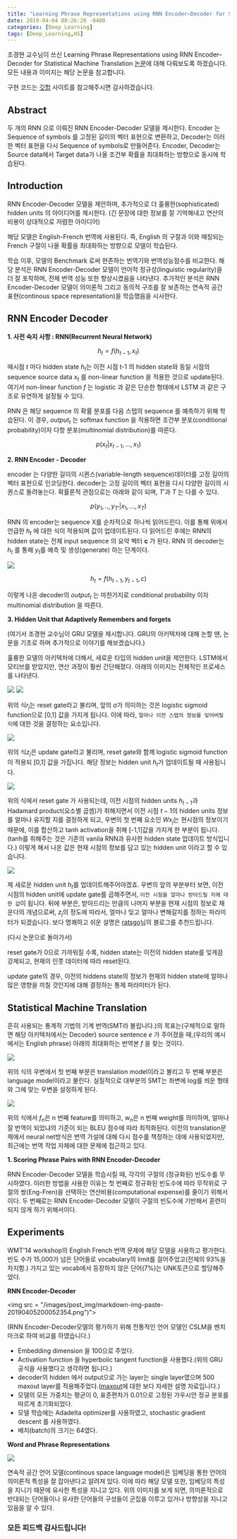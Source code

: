 ```yaml
---
title: "Learning Phrase Representations using RNN Encoder–Decoder for Statistical Machine Translation"
date: 2019-04-04 08:26:28 -0400
categories: [Deep_Learning]
tags: [Deep_Learning,HS]
---
```


조경현 교수님이 쓰신 Learning Phrase Representations using RNN Encoder–Decoder for Statistical Machine Translation [논문]("https://www.aclweb.org/anthology/D14-1179")에 대해 다뤄보도록 하겠습니다. 모든 내용과 이미지는 해당 논문을 참고합니다.

구현 코드는 [깃헙]("https://github.com/hskimim/Natural_language_Processing_self_study/tree/master/RNN_Seq2Seq") 사이트를 참고해주시면 감사하겠습니다.

## Abstract

두 개의 RNN 으로 이뤄진 RNN Encoder-Decoder 모델을 제시한다.
Encoder 는 Sequence of symbols 를 고정된 길이의 벡터 표현으로 변환하고, Decoder는 이러한 벡터 표현을 다시 Sequence of symbols로 만들어준다. Encoder, Decoder는 Source data에서 Target data가 나올 조건부 확률을 최대화하는 방향으로 동시에 학습된다.

## Introduction

RNN Encoder-Decoder 모델을 제안하며, 추가적으로 더 훌륭한(sophisticated) hidden units 의 아이디어를 제시한다. (긴 문장에 대한 정보를 잘 기억해내고 연산의 비용이 상대적으로 저렴한 아이디어)

해당 모델은 English-French 번역에 사용된다. 즉, English 의 구절과 이와 매칭되는 French 구절이 나올 확률을 최대화하는 방향으로 모델이 학습된다.

학습 이후, 모델의 Benchmark 로써 현존하는 번역기와 번역성능점수를 비교한다. 해당 분석은 RNN Encoder-Decoder 모델이 언어적 정규성(linguistic regularity)을 더 잘 포착하며, 전체 번역 성능 또한 향상시켰음을 나타낸다. 추가적인 분석은 RNN Encoder-Decoder 모델이 의미론적 그리고 동의적 구조를 잘 보존하는 연속적 공간 표현(continous space representation)을 학습했음을 시사한다.

## RNN Encoder Decoder

**1. 사전 숙지 사항 : RNN(Recurrent Neural Network)**

$$h_{t} = f(h_{t-1},x_{t})$$

매시점 $t$ 마다 hidden state $h_{t}$는 이전 시점 t-1 의 hidden state와 동일 시점의 sequence source data $x_{t}$ 를 non-linear function 을 적용한 것으로 update된다. 여기서 non-linear function $f$ 는 logistic 과 같은 단순한 형태에서 LSTM 과 같은 구조로 유연하게 설정될 수 있다.

RNN 은 해당 sequence 의 확률 분포를 다음 스텝의 sequence 를 예측하기 위해 학습된다. 이 경우, $output_{t}$ 는 softmax function 을 적용하면 조건부 분포(conditional probability)이자 다항 분포(multinomial distribution)를 따른다.

$$p(x_{t}|x_{t-1},...,x_{1})$$

**2. RNN  Encoder - Decoder**

encoder 는 다양한 길이의 시퀀스(variable-length sequence)데이터를  고정 길이의 벡터 표현으로 인코딩한다. decoder는 고정 길이의 벡터 표현을 다시 다양한 길이의 시퀀스로 돌려놓는다. 확률론적 관점으로는 아래와 같이 되며, $T'$과 $T$ 는 다를 수 있다.

$$p(y_{1},..,y_{T'}|x_{1},...,x_{T})$$


RNN 의 encoder는 sequence X를 순차적으로 하나씩 읽어드린다. 이를 통해 위에서 언급한 $h_t$ 에 대한 식이 적용되며 값이 업데이트된다. 다 읽어드린 후에는 RNN의 hidden state는 전체 input sequence 의 요약 벡터 **c** 가 된다. RNN 의 decoder는 $h_{t}$
를 통해 $y_{t}$를 예측 및 생성(generate) 하는 단계이다.

<img src = "/images/post_img/markdown-img-paste-20190405165911520.png">

$$h_{t} = f(h_{t-1},y_{t-1},c)$$

이렇게 나온 decoder의 $output_{t}$ 는 마찬가지로 conditional probability 이자 multinomial distribution 을 따른다.

**3. Hidden Unit that Adaptively Remembers and forgets**

(여기서 조경현 교수님이 GRU 모델을 제시합니다. GRU의 아키텍처에 대해 논할 땐, 논문을 기초로 하며 추가적으로 이야기를 해보겠습니다.)

훌륭한 모델의 아키텍처에 더해서, 새로운 타입의 hidden unit을 제안한다. LSTM에서 모티브를 받았지만, 연산 과정이 훨씬 간단해졌다. 아래의 이미지는 전체적인 프로세스를 나타낸다.


<img src = "/images/post_img/markdown-img-paste-20190405165934591.png">

<img src = "/images/post_img/markdown-img-paste-20190405170732991.png">

위의 식$r_{j}$는 reset gate라고 불리며, 앞의 $\sigma$가 의미하는 것은 logistic sigmoid function으로 [0,1] 값을 가지게 됩니다. 이에 따라, `얼마나 이전 스텝의 정보를 잊어버릴 지`에 대한 것을 결정하는 요소입니다.

<img src = "/images/post_img/markdown-img-paste-20190405170724448.png">

위의 식$z_{j}$은 update gate라고 불리며, reset gate와 함께 logistic sigmoid function이 적용되 [0,1] 값을 가집니다. 해당 정보는 hidden unit $h_t$가 업데이트될 때 사용됩니다.

<img src = "/images/post_img/markdown-img-paste-20190405171125203.png">

위의 식에서 reset gate 가 사용되는데, 이전 시점의 hidden units $h_{t-1}$과 Hadamard product(요소별 곱셈)가 취해지면서 이전 시점 $t-1$의 hidden units 정보를 얼마나 유지할 지를 결정하게 되고, 우변의 첫 번째 요소인 $Wx_{j}$는 현시점의 정보이기 때문에, 이를 합산하고 tanh activation을 취해 [-1,1]값을 가지게 한 부분이 됩니다. (tanh를 취해주는 것은 기존의 vanila RNN과 유사한 hidden state 업데이트 방식입니다.) 이렇게 해서 나온 값은 현재 시점의 정보를 담고 있는 hidden unit 이라고 할 수 있습니다.

<img src = "/images/post_img/markdown-img-paste-20190405171103264.png">

제 새로운 hidden unit $h_{t}$를 업데이트해주어야겠죠. 우변의 앞의 부분부터 보면, 이전 시점의 hidden unit에 update gate를 곱해주면서, ``이전 시점을 얼마나 받아드릴 지에 대한 값``이 됩니다. 뒤에 부분은, 받아드리는 만큼의 나머지 부분을 현재 시점의 정보로 채운다의 개념으로써, $z_j$의 정도에 따라서, 얼마나 잊고 얼마나 변해갈지를 정하는 파라미터가 되겠습니다. 보다 명쾌하고 쉬운 설명은 [ratsgo]("https://ratsgo.github.io/deep%20learning/2017/05/13/GRU/")님의 블로그를 추천드립니다.

(다시 논문으로 돌아가서)

reset gate가 0으로 가까워질 수록, hidden state는 이전의 hidden state를 잊게끔 강제되고, 현재의 인풋 데이터에 따라 reset된다.

update gate의 경우, 이전의 hiddens state의 정보가 현재의 hidden state에 얼마나 많은 영향을 끼칠 것인지에 대해 결정하는 통제 파라미터가 된다.

## Statistical Machine Translation

흔히 사용되는 통계적 기법의 기계 번역(SMT라 불립니다.)의 목표는(구체적으로 말하면 해당 아키텍처에서는 Decoder) source sentence $e$ 가 주어졌을 때,(우리의 예시에서는 English phrase) 아래의 최대화하는 번역본 $f$ 을 찾는 것이다.

<img src = "/images/post_img/markdown-img-paste-20190405201524609.png">

위의 식의 우변에서 첫 번째 부분은 translation model이라고 불리고 두 번째 부분은 language model이라고 불린다. 실질적으로 대부분의 SMT는 좌변에 log를 씌운 형태와 그에 맞는 우변을 설정하게 된다.

<img src = "/images/post_img/markdown-img-paste-20190405201544270.png">

위의 식에서 $f_{n}$은 n 번째 feature를 의미하고, $w_{n}$은 n 번째 weight를 의미하며, 얼마나 잘 번역이 되었냐의 기준이 되는 BLEU 점수에 따라 최적화된다. 이전의 translation문제에서 neural net방식은 번역 가설에 대해 다시 점수를 책정하는 데에 사용되었지만, 최근에는 번역 작업 자체에 대한 문제에 접근하고 있다.

**1. Scoring Phrase Pairs with RNN Encoder-Decoder**

RNN Encoder-Decoder 모델을 학습시킬 때, 각각의 구절의 (정규화된) 빈도수를 무시하였다. 이러한 방법을 사용한 이유는 첫 번째로 정규화된 빈도수에 따라 무작위로 구절의 쌍(Eng-Fren)을 선택하는 연산비용(computational expense)를 줄이기 위해서이다. 두 번째로는 RNN Encoder-Decoder 모델이 구절의 빈도수에 기반해서 훈련이 되지 않게 하기 위해서이다.

## Experiments

WMT'14 workshop의 English French 번역 문제에 해당 모델을 사용하고 평가한다. 빈도 수가 15,000가 넘은 단어들로 vocabulary의 limit를 걸어주었고(전체의 93%을 차지함.) 가지고 있는 vocab에서 등장하지 않은 단어(7%)는 UNK토큰으로 할당해주었다.

**RNN Encoder-Decoder**

<img src = "/images/post_img/markdown-img-paste-20190405200052354.png")">

(RNN Encoder-Decoder모델의 평가하기 위해 전통적인 언어 모델인 CSLM을 벤치마크로 하여 비교를 하였습니다.)

- Embedding dimension 을 100으로 주었다.
- Activation function 을 hyperbolic tangent function을 사용했다.(위의 GRU 공식을 사용했다고 생각하면 됩니다.)
- decoder의 hidden 에서 output으로 가는 layer는 single layer였으며 500 maxout layer를 적용해주었다.([maxout]("https://stats.stackexchange.com/questions/129698/what-is-maxout-in-neural-network")에 대한 보다 자세한 설명 자료입니다.)
- 모델의 모든 가중치는 평균이 0, 표준편차가 0.01으로 고정된 가우시안 정규 분포를 따르게 초기화되었다.
- 모델 학습에는 Adadelta optimizer를 사용하였고, stochastic gradient descent 를 사용하였다.
- 배치(batch)의 크기는 64였다.

**Word and Phrase Representations**

<img src = "/images/post_img/markdown-img-paste-20190405200858641.png">

연속적 공간 언어 모델(continous space language model)은 임베딩을 통한 언어의 의미론적 특성을 잘 잡아낸다고 알려져 있다. 이에 따라 해당 모델 또한, 임베딩의 특성을 지니기 때문에 유사한 특성을 지니고 있다. 위의 이미지를 보게 되면, 의미론적으로 반대되는 단어들이나 유사한 단어들의 구성들이 군집을 이루고 있거나 방향성을 지니고 있음을 알 수 있다.

### 모든 피드백 감사드립니다!
